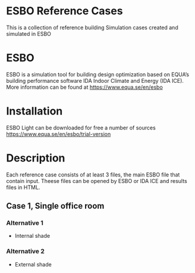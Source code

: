 # ESBO Reference Cases
This is a collection of reference building Simulation cases created and simulated in ESBO 

# ESBO
ESBO is a simulation tool for building design optimization based on EQUA’s building performance software IDA Indoor Climate and Energy (IDA ICE). More information can be found at https://www.equa.se/en/esbo

# Installation
ESBO Light can be downloaded for free a number of sources https://www.equa.se/en/esbo/trial-version

# Description
Each reference case consists of at least 3 files, the main ESBO file that contain input. Theese files can be opened by ESBO or IDA ICE and results files in HTML. 

## Case 1, Single office room
### Alternative 1
- Internal shade
### Alternative 2
- External shade
